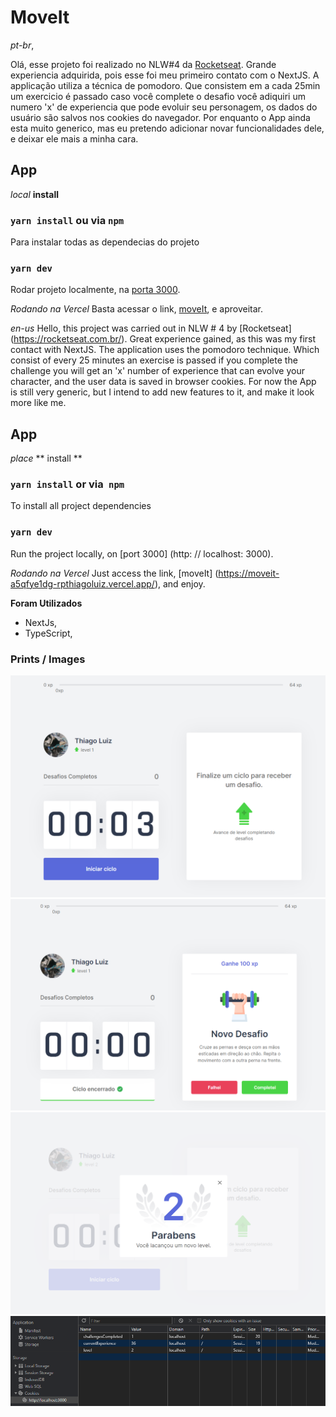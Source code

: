 # MoveIt

_pt-br_,

Olá, esse projeto foi realizado no NLW#4 da [Rocketseat](https://rocketseat.com.br/).
Grande experiencia adquirida, pois esse foi meu primeiro contato com o NextJS.
A applicação utiliza a técnica de pomodoro. Que consistem em a cada 25min um exercicio é passado caso você complete o desafio você adiquiri um numero 'x' de experiencia que pode evoluir seu personagem, os dados do usuário são salvos nos cookies do navegador.
Por enquanto o App ainda esta muito generico, mas eu pretendo adicionar novar funcionalidades dele, e deixar ele mais a minha cara.

## App

_local_
**install**

### `yarn install` ou via `npm`

Para instalar todas as dependecias do projeto

### `yarn dev`

Rodar projeto localmente, na [porta 3000](http://localhost:3000).

_Rodando na Vercel_
Basta acessar o link, [moveIt](https://moveit-a5qfye1dg-rpthiagoluiz.vercel.app/), e aproveitar.

_en-us_
Hello, this project was carried out in NLW # 4 by [Rocketseat] (https://rocketseat.com.br/).
Great experience gained, as this was my first contact with NextJS.
The application uses the pomodoro technique. Which consist of every 25 minutes an exercise is passed if you complete the challenge you will get an 'x' number of experience that can evolve your character, and the user data is saved in browser cookies.
For now the App is still very generic, but I intend to add new features to it, and make it look more like me.

## App

_place_
** install **

### `yarn install` or via` npm`

To install all project dependencies

### `yarn dev`

Run the project locally, on [port 3000] (http: // localhost: 3000).

_Rodando na Vercel_
Just access the link, [moveIt] (https://moveit-a5qfye1dg-rpthiagoluiz.vercel.app/), and enjoy.

**Foram Utilizados**

- NextJs,
- TypeScript,

### Prints / Images

![](./gitImages/init.PNG)
![](./gitImages/desafio.PNG)
![](./gitImages/completo.PNG)
![](./gitImages/cookies.PNG)
